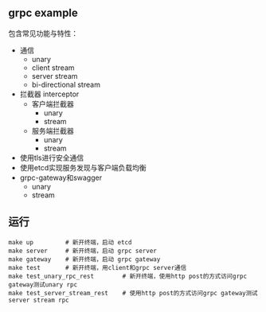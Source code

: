 ## grpc example
包含常见功能与特性：
- 通信
  - unary
  - client stream
  - server stream
  - bi-directional stream
- 拦截器 interceptor
  - 客户端拦截器
    - unary
    - stream
  - 服务端拦截器
    - unary
    - stream
- 使用tls进行安全通信
- 使用etcd实现服务发现与客户端负载均衡
- grpc-gateway和swagger
  - unary
  - stream 

## 运行
```shell
make up         # 新开终端，启动 etcd
make server     # 新开终端，启动 grpc server
make gateway    # 新开终端，启动 grpc gateway
make test       # 新开终端，用client和grpc server通信
make test_unary_rpc_rest        # 新开终端，使用http post的方式访问grpc gateway测试unary rpc
make test_server_stream_rest    # 使用http post的方式访问grpc gateway测试server stream rpc 
```

